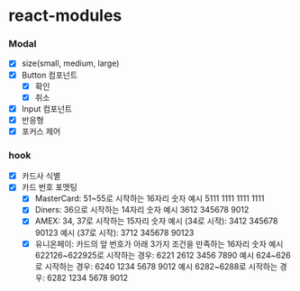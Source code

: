 # react-modules

### Modal

- [x] size(small, medium, large)
- [x] Button 컴포넌트
  - [x] 확인
  - [x] 취소
- [x] Input 컴포넌트
- [x] 반응형
- [x] 포커스 제어

### hook

- [x] 카드사 식별
- [x] 카드 번호 포맷팅
  - [x] MasterCard: 51~55로 시작하는 16자리 숫자
        예시 5111 1111 1111 1111
  - [x] Diners: 36으로 시작하는 14자리 숫자
        예시 3612 345678 9012
  - [x] AMEX: 34, 37로 시작하는 15자리 숫자
        예시 (34로 시작): 3412 345678 90123
        예시 (37로 시작): 3712 345678 90123
  - [x] 유니온페이: 카드의 앞 번호가 아래 3가지 조건을 만족하는 16자리 숫자
        예시 622126~622925로 시작하는 경우: 6221 2612 3456 7890
        예시 624~626로 시작하는 경우: 6240 1234 5678 9012
        예시 6282~6288로 시작하는 경우: 6282 1234 5678 9012
